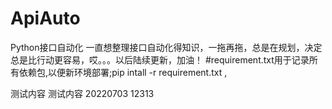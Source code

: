 # ApiAuto
Python接口自动化
一直想整理接口自动化得知识，一拖再拖，总是在规划，决定总是比行动更容易，哎。。。以后陆续更新，加油！
#requirement.txt用于记录所有依赖包,以便新环境部署;pip intall -r requirement.txt
,

测试内容 测试内容 20220703 12313